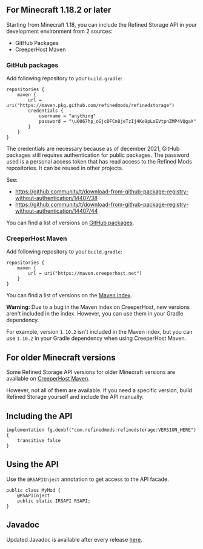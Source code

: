 ## For Minecraft 1.18.2 or later

Starting from Minecraft 1.18, you can include the Refined Storage API in your development environment from 2 sources:

- GitHub Packages
- CreeperHost Maven

### GitHub packages
Add following repository to your `build.gradle`:
```
repositories {
    maven {
        url = uri("https://maven.pkg.github.com/refinedmods/refinedstorage")
        credentials {
            username = "anything"
            password = "\u0067hp_oGjcDFCn8jeTzIj4Ke9pLoEVtpnZMP4VQgaX"
        }
    }
}
```

The credentials are necessary because as of december 2021, GitHub packages still requires authentication for public packages.
The password used is a personal access token that has read access to the Refined Mods repositories.
It can be reused in other projects.

See:

- https://github.community/t/download-from-github-package-registry-without-authentication/14407/38
- https://github.community/t/download-from-github-package-registry-without-authentication/14407/44

You can find a list of versions on [GitHub packages](https://github.com/orgs/refinedmods/packages).

### CreeperHost Maven
Add following repository to your `build.gradle`:
```
repositories {
    maven {
        url = uri("https://maven.creeperhost.net")
    }
}
```

You can find a list of versions on the [Maven index](https://maven.creeperhost.net/com/refinedmods/refinedstorage).

**Warning:** Due to a bug in the Maven index on CreeperHost, new versions aren't included in the index. However, you can use them in your Gradle dependency.

For example, version `1.10.2` isn't included in the Maven index, but you can use `1.10.2` in your Gradle dependency when using CreeperHost Maven.

## For older Minecraft versions

Some Refined Storage API versions for older Minecraft versions are available on [CreeperHost Maven](https://maven.creeperhost.net/com/refinedmods/refinedstorage).

However, not all of them are available. If you need a specific version, build Refined Storage yourself and include the API manually.

## Including the API
``` 
implementation fg.deobf("com.refinedmods:refinedstorage:VERSION_HERE") {
    transitive false
}
```

## Using the API

Use the `@RSAPIInject` annotation to get access to the API facade.

```
public class MyMod {
    @RSAPIInject
    public static IRSAPI RSAPI;
}
```

## Javadoc
Updated Javadoc is available after every release [here](https://refinedmods.com/javadoc/refinedstorage).
